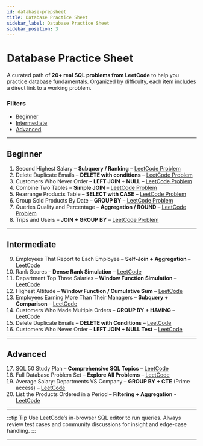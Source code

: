 ```yaml
---
id: database-prepsheet
title: Database Practice Sheet
sidebar_label: Database Practice Sheet
sidebar_position: 3
---
```


# Database Practice Sheet

A curated path of **20+ real SQL problems from LeetCode** to help you practice database fundamentals. Organized by difficulty, each item includes a direct link to a working problem.

### Filters

- [Beginner](#beginner)  
- [Intermediate](#intermediate)  
- [Advanced](#advanced)

---

## Beginner

1. Second Highest Salary – **Subquery / Ranking** – [LeetCode Problem](https://leetcode.com/problems/second-highest-salary/)  
2. Delete Duplicate Emails – **DELETE with conditions** – [LeetCode Problem](https://leetcode.com/problems/delete-duplicate-emails/)  
3. Customers Who Never Order – **LEFT JOIN + NULL** – [LeetCode Problem](https://leetcode.com/problems/customers-who-never-order/)  
4. Combine Two Tables – **Simple JOIN** – [LeetCode Problem](https://leetcode.com/problems/combine-two-tables/)  
5. Rearrange Products Table – **SELECT with CASE** – [LeetCode Problem](https://leetcode.com/problems/rearrange-products-table/)  
6. Group Sold Products By Date – **GROUP BY** – [LeetCode Problem](https://leetcode.com/problems/group-sold-products-by-the-date/)  
7. Queries Quality and Percentage – **Aggregation / ROUND** – [LeetCode Problem](https://leetcode.com/problems/queries-quality-and-percentage/)  
8. Trips and Users – **JOIN + GROUP BY** – [LeetCode Problem](https://leetcode.com/problems/trips-and-users/)  

---

## Intermediate

9. Employees That Report to Each Employee – **Self-Join + Aggregation** – [LeetCode](https://leetcode.com/problems/the-number-of-employees-which-report-to-each-employee/)  
10. Rank Scores – **Dense Rank Simulation** – [LeetCode](https://leetcode.com/problems/rank-scores/)  
11. Department Top Three Salaries – **Window Function Simulation** – [LeetCode](https://leetcode.com/problems/department-top-three-salaries/)  
12. Highest Altitude – **Window Function / Cumulative Sum** – [LeetCode](https://leetcode.com/problems/find-the-highest-altitude/)  
13. Employees Earning More Than Their Managers – **Subquery + Comparison** – [LeetCode](https://leetcode.com/problems/employees-earning-more-than-their-managers/)  
14. Customers Who Made Multiple Orders – **GROUP BY + HAVING** – [LeetCode](https://leetcode.com/problems/customers-who-made-multiple-orders/)  
15. Delete Duplicate Emails – **DELETE with Conditions** – [LeetCode](https://leetcode.com/problems/delete-duplicate-emails/)  
16. Customers Who Never Order – **LEFT JOIN + NULL Test** – [LeetCode](https://leetcode.com/problems/customers-who-never-order/)  

---

## Advanced

17. SQL 50 Study Plan – **Comprehensive SQL Topics** – [LeetCode](https://leetcode.com/studyplan/top-sql-50/)  
18. Full Database Problem Set – **Explore All Problems** – [LeetCode](https://leetcode.com/problemset/database/)  
19. Average Salary: Departments VS Company – **GROUP BY + CTE** (Prime access) – [LeetCode](https://leetcode.com/problems/average-salary-departments-vs-company/)  
20. List the Products Ordered in a Period – **Filtering + Aggregation** - [LeetCode](https://leetcode.com/problems/list-the-products-ordered-in-a-period/)

---

:::tip  Tip
Use LeetCode’s in-browser SQL editor to run queries. Always review test cases and community discussions for insight and edge-case handling.
:::

---

